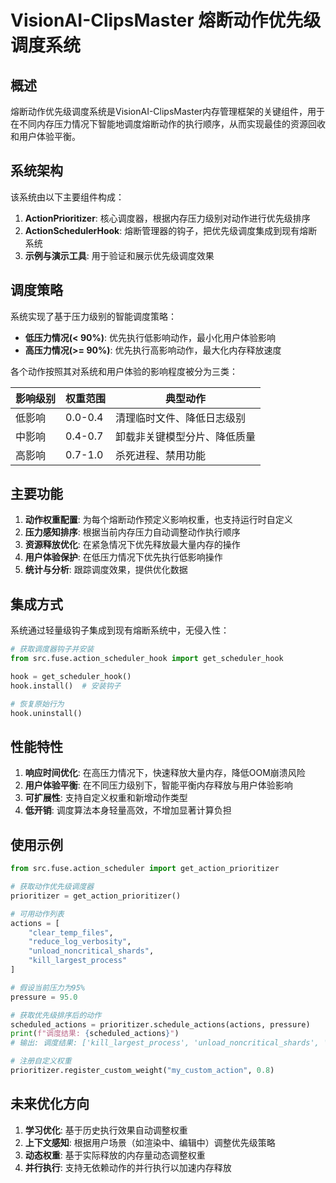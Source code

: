 # VisionAI-ClipsMaster 熔断动作优先级调度系统

## 概述

熔断动作优先级调度系统是VisionAI-ClipsMaster内存管理框架的关键组件，用于在不同内存压力情况下智能地调度熔断动作的执行顺序，从而实现最佳的资源回收和用户体验平衡。

## 系统架构

该系统由以下主要组件构成：

1. **ActionPrioritizer**: 核心调度器，根据内存压力级别对动作进行优先级排序
2. **ActionSchedulerHook**: 熔断管理器的钩子，把优先级调度集成到现有熔断系统
3. **示例与演示工具**: 用于验证和展示优先级调度效果

## 调度策略

系统实现了基于压力级别的智能调度策略：

- **低压力情况(< 90%)**: 优先执行低影响动作，最小化用户体验影响
- **高压力情况(>= 90%)**: 优先执行高影响动作，最大化内存释放速度

各个动作按照其对系统和用户体验的影响程度被分为三类：

| 影响级别 | 权重范围 | 典型动作 |
|---------|---------|---------|
| 低影响   | 0.0-0.4 | 清理临时文件、降低日志级别 |
| 中影响   | 0.4-0.7 | 卸载非关键模型分片、降低质量 |
| 高影响   | 0.7-1.0 | 杀死进程、禁用功能 |

## 主要功能

1. **动作权重配置**: 为每个熔断动作预定义影响权重，也支持运行时自定义
2. **压力感知排序**: 根据当前内存压力自动调整动作执行顺序
3. **资源释放优化**: 在紧急情况下优先释放最大量内存的操作
4. **用户体验保护**: 在低压力情况下优先执行低影响操作
5. **统计与分析**: 跟踪调度效果，提供优化数据

## 集成方式

系统通过轻量级钩子集成到现有熔断系统中，无侵入性：

```python
# 获取调度器钩子并安装
from src.fuse.action_scheduler_hook import get_scheduler_hook

hook = get_scheduler_hook()
hook.install()  # 安装钩子

# 恢复原始行为
hook.uninstall()
```

## 性能特性

1. **响应时间优化**: 在高压力情况下，快速释放大量内存，降低OOM崩溃风险
2. **用户体验平衡**: 在不同压力级别下，智能平衡内存释放与用户体验影响
3. **可扩展性**: 支持自定义权重和新增动作类型
4. **低开销**: 调度算法本身轻量高效，不增加显著计算负担

## 使用示例

```python
from src.fuse.action_scheduler import get_action_prioritizer

# 获取动作优先级调度器
prioritizer = get_action_prioritizer()

# 可用动作列表
actions = [
    "clear_temp_files",
    "reduce_log_verbosity",
    "unload_noncritical_shards",
    "kill_largest_process"
]

# 假设当前压力为95%
pressure = 95.0

# 获取优先级排序后的动作
scheduled_actions = prioritizer.schedule_actions(actions, pressure)
print(f"调度结果: {scheduled_actions}")
# 输出: 调度结果: ['kill_largest_process', 'unload_noncritical_shards', 'clear_temp_files', 'reduce_log_verbosity']

# 注册自定义权重
prioritizer.register_custom_weight("my_custom_action", 0.8)
```

## 未来优化方向

1. **学习优化**: 基于历史执行效果自动调整权重
2. **上下文感知**: 根据用户场景（如渲染中、编辑中）调整优先级策略
3. **动态权重**: 基于实际释放的内存量动态调整权重
4. **并行执行**: 支持无依赖动作的并行执行以加速内存释放 